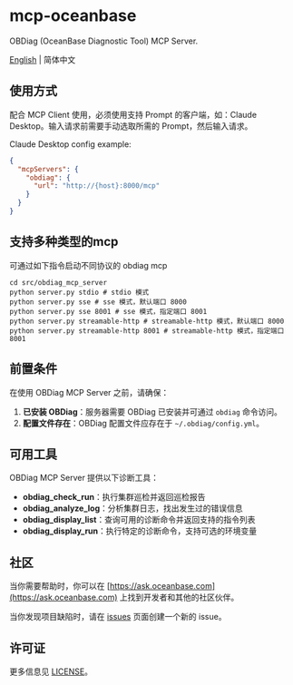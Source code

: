 # mcp-oceanbase

OBDiag (OceanBase Diagnostic Tool) MCP Server.

[English](obdiag_mcp_server.md) | 简体中文

## 使用方式

配合 MCP Client 使用，必须使用支持 Prompt 的客户端，如：Claude Desktop。输入请求前需要手动选取所需的 Prompt，然后输入请求。

Claude Desktop config example:

```json
{
  "mcpServers": {
    "obdiag": {
      "url": "http://{host}:8000/mcp"
    }
  }
}
```

## 支持多种类型的mcp
可通过如下指令启动不同协议的 obdiag mcp

```shell
cd src/obdiag_mcp_server
python server.py stdio # stdio 模式
python server.py sse # sse 模式，默认端口 8000
python server.py sse 8001 # sse 模式，指定端口 8001
python server.py streamable-http # streamable-http 模式，默认端口 8000
python server.py streamable-http 8001 # streamable-http 模式，指定端口 8001
```


## 前置条件

在使用 OBDiag MCP Server 之前，请确保：

1. **已安装 OBDiag**：服务器需要 OBDiag 已安装并可通过 `obdiag` 命令访问。
2. **配置文件存在**：OBDiag 配置文件应存在于 `~/.obdiag/config.yml`。

## 可用工具

OBDiag MCP Server 提供以下诊断工具：

- **obdiag_check_run**：执行集群巡检并返回巡检报告
- **obdiag_analyze_log**：分析集群日志，找出发生过的错误信息
- **obdiag_display_list**：查询可用的诊断命令并返回支持的指令列表
- **obdiag_display_run**：执行特定的诊断命令，支持可选的环境变量

## 社区

当你需要帮助时，你可以在 [https://ask.oceanbase.com](https://ask.oceanbase.com) 上找到开发者和其他的社区伙伴。

当你发现项目缺陷时，请在 [issues](https://github.com/oceanbase/mcp-oceanbase/issues) 页面创建一个新的 issue。

## 许可证

更多信息见 [LICENSE](../LICENSE)。
